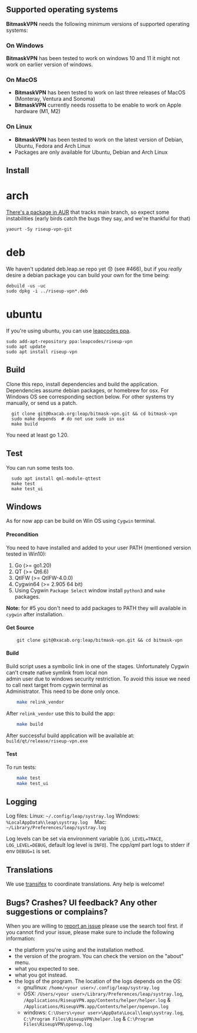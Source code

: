 ## Supported operating systems

**BitmaskVPN** needs the following minimum versions of supported operating systems:

### On Windows

**BitmaskVPN** has been tested to work on windows 10 and 11 it might not work on earlier version of windows.

### On MacOS

- **BitmaskVPN** has been tested to work on last three releases of MacOS (Monteray, Ventura and Sonoma)
- **BitmaskVPN** currently needs rossetta to be enable to work on Apple hardware (M1, M2)

### On Linux

- **BitmaskVPN** has been tested to work on the latest version of Debian, Ubuntu, Fedora and Arch Linux
- Packages are only available for Ubuntu, Debian and Arch Linux

## Install

# arch

[There's a package in AUR](https://aur.archlinux.org/packages/riseup-vpn-git) that tracks main branch, so expect some instabilities (early birds catch the bugs they say, and we're thankful for that)

```
yaourt -Sy riseup-vpn-git
```

# deb

We haven't updated deb.leap.se repo yet 😞 (see #466), but if you *really* desire a debian
package you can build your own for the time being:

```
debuild -us -uc
sudo dpkg -i ../riseup-vpn*.deb
```

# ubuntu

If you're using ubuntu, you can use [leapcodes ppa](https://launchpad.net/~leapcodes/+archive/ubuntu/riseup-vpn).

```
sudo add-apt-repository ppa:leapcodes/riseup-vpn
sudo apt update
sudo apt install riseup-vpn
```

## Build

Clone this repo, install dependencies and build the application. Dependencies
assume debian packages, or homebrew for osx. For Windows OS see corresponding section below. For other systems try
manually, or send us a patch.

```
  git clone git@0xacab.org:leap/bitmask-vpn.git && cd bitmask-vpn
  sudo make depends  # do not use sudo in osx 
  make build
```

You need at least go 1.20.

## Test

You can run some tests too.

```
  sudo apt install qml-module-qttest
  make test
  make test_ui
```

## Windows
As for now app can be build on Win OS using `Cygwin` terminal.

#### Precondition
You need to have installed and added to your user PATH (mentioned version tested in Win10):
1) Go (>= go1.20)
2) QT (>= Qt6.6)
3) QtIFW (>= QtIFW-4.0.0)
4) Cygwin64 (>= 2.905 64 bit)
5) Using Cygwin `Package Select` window install `python3` and `make` packages. 

**Note:** for \#5 you don't need to add packages to PATH they will available in `cygwin` after installation.

#### Get Source
```
    git clone git@0xacab.org:leap/bitmask-vpn.git && cd bitmask-vpn
```

#### Build
Build script uses a symbolic link in one of the stages. Unfortunately Cygwin can't create native symlink from local non   
admin user due to windows security restriction. To avoid this issue we need to call next target from cygwin terminal as   
Administrator. This need to be done only once. 
```bash
    make relink_vendor
```

After `relink_vendor` use this to build the app:
```bash
    make build
```
After successful build application will be available at: `build/qt/release/riseup-vpn.exe`

#### Test

To run tests:

```bash
    make test
    make test_ui
```

## Logging

Log files:
Linux: `~/.config/leap/systray.log`
Windows: `%LocalAppData%\leap\systray.log  `
Mac: `~/Library/Preferences/leap/systray.log`

Log levels can be set via environment variable (`LOG_LEVEL=TRACE`, `LOG_LEVEL=DEBUG`, default log level is `INFO`). The cpp/qml part logs to stderr if env `DEBUG=1` is set.

Translations
------------

We use [transifex](https://www.transifex.com/otf/bitmask/bitmask-desktop/) to coordinate translations. Any help is welcome!


Bugs? Crashes? UI feedback? Any other suggestions or complains?
---------------------------------------------------------------

When you are willing to [report an issue](https://0xacab.org/leap/bitmask-vpn/-/issues) please
use the search tool first. if you cannot find your issue, please make sure to
include the following information:

* the platform you're using and the installation method.
* the version of the program. You can check the version on the "about" menu.
* what you expected to see.
* what you got instead.
* the logs of the program. The location of the logs depends on the OS:
  * gnu/linux: `/home/<your user>/.config/leap/systray.log`
  * OSX: `/Users/<your user>/Library/Preferences/leap/systray.log`, `/Applications/RiseupVPN.app/Contents/helper/helper.log` & `/Applications/RiseupVPN.app/Contents/helper/openvpn.log`
  * windows: `C:\Users\<your user>\AppData\Local\leap\systray.log`, `C:\Program Files\RiseupVPN\helper.log` & `C:\Program Files\RiseupVPN\openvp.log`
